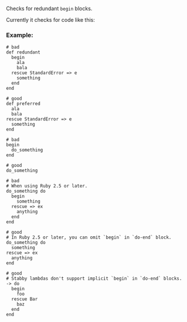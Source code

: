 Checks for redundant `begin` blocks.

Currently it checks for code like this:

### Example:

    # bad
    def redundant
      begin
        ala
        bala
      rescue StandardError => e
        something
      end
    end

    # good
    def preferred
      ala
      bala
    rescue StandardError => e
      something
    end

    # bad
    begin
      do_something
    end

    # good
    do_something

    # bad
    # When using Ruby 2.5 or later.
    do_something do
      begin
        something
      rescue => ex
        anything
      end
    end

    # good
    # In Ruby 2.5 or later, you can omit `begin` in `do-end` block.
    do_something do
      something
    rescue => ex
      anything
    end

    # good
    # Stabby lambdas don't support implicit `begin` in `do-end` blocks.
    -> do
      begin
        foo
      rescue Bar
        baz
      end
    end